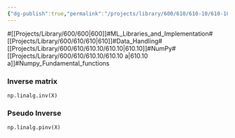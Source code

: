 ```yaml
---
{"dg-publish":true,"permalink":"/projects/library/600/610/610-10/610-10-a/","noteIcon":"0","created":"2024-01-30T20:06:19.687+09:00","updated":"2024-02-26T21:16:39.099+09:00"}
---
```


#[[Projects/Library/600/600\|600]]#ML_Libraries_and_Implementation#[[Projects/Library/600/610/610\|610]]#Data_Handling#[[Projects/Library/600/610/610.10/610.10\|610.10]]#NumPy#[[Projects/Library/600/610/610.10/610.10 a\|610.10 a]]#Numpy_Fundamental_functions








### Inverse matrix
`np.linalg.inv(X)`

### Pseudo Inverse
`np.linalg.pinv(X)`